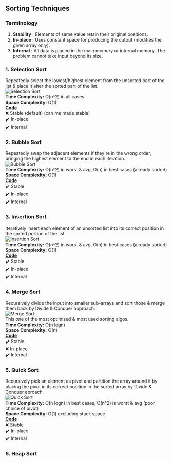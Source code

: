 ## Sorting Techniques
### Terminology
1. **Stability** : Elements of same value retain their original positions.  
2. **In-place** : Uses constant space for producing the output (modifies the given array only).  
3. **Internal** : All data is placed in the main memory or internal memory. The problem cannot take input beyond its size.

### 1. Selection Sort
Repeatedly select the lowest/highest element from the unsorted part of the list & place it after the sorted part of the list.  
![Selection Sort](../images/selectionsort.png)  
**Time Complexity:** O(n^2) in all cases  
**Space Complexity:** O(1)  
[**Code**](../../src/main/java/com/dsa/algorithms/service/sorting/SortingTechniques.java#L19)  
❌ Stable (default) (can me made stable)  
✔️ In-place  
✔️ Internal

### 2. Bubble Sort
Repeatedly swap the adjacent elements if they're in the wrong order, bringing the highest element to the end in each iteration.  
![Bubble Sort](../images/bubblesort.png)  
**Time Complexity:** O(n^2) in worst & avg, O(n) in best cases (already sorted)  
**Space Complexity:** O(1)  
[**Code**](../../src/main/java/com/dsa/algorithms/service/sorting/SortingTechniques.java#L36)  
✔️ Stable  
✔️ In-place  
✔️ Internal

### 3. Insertion Sort
Iteratively insert each element of an unsorted list into its correct position in the sorted portion of the list.        
![Insertion Sort](../images/insertionsort.png)  
**Time Complexity:** O(n^2) in worst & avg, O(n) in best cases (already sorted)  
**Space Complexity:** O(1)  
[**Code**](../../src/main/java/com/dsa/algorithms/service/sorting/SortingTechniques.java#L57)  
✔️ Stable  
✔️ In-place  
✔️ Internal

### 4. Merge Sort
Recursively divide the input into smaller sub-arrays and sort those & merge them back by Divide & Conquer approach.  
![Merge Sort](../images/mergesort.png)  
This one of the most optimised & most used sorting algos.  
**Time Complexity:** O(n logn)  
**Space Complexity:** O(n)  
[**Code**](../../src/main/java/com/dsa/algorithms/service/sorting/MergeSortAlgorithm.java#L11)    
✔️ Stable  
❌ In-place  
✔️ Internal

### 5. Quick Sort
Recursively pick an element as pivot and partition the array around it by placing the pivot in its correct position in the sorted array by Divide & Conquer aproach.    
![Quick Sort](../images/quicksort.png)   
**Time Complexity:** O(n logn) in best cases, O(n^2) is worst & avg (poor choice of pivot)   
**Space Complexity:** O(1) excluding stack space  
[**Code**](../../src/main/java/com/dsa/algorithms/service/sorting/QuickSortAlgorithm.java#L8)  
❌ Stable  
✔️ In-place  
✔️ Internal  

### 6. Heap Sort

